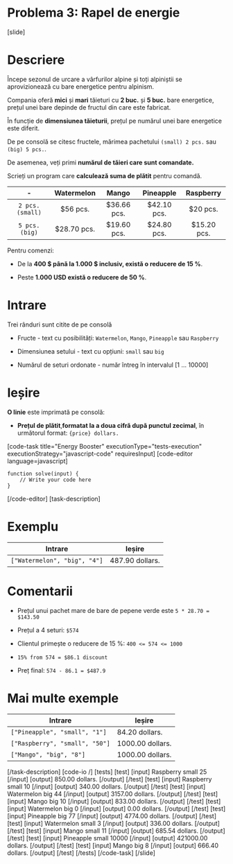 # Problema 3: Rapel de energie

[slide]

# Descriere

Începe sezonul de urcare a vârfurilor alpine și toți alpiniștii se aprovizionează cu bare energetice pentru alpinism.

Compania oferă **mici** și **mari** tăieturi cu **2 buc.** și **5 buc.** bare energetice, prețul unei bare depinde de fructul din care este fabricat.

În funcție de **dimensiunea tăieturii**, prețul pe numărul unei bare energetice este diferit.

De pe consolă se citesc fructele, mărimea pachetului `(small) 2 pcs.` sau `(big) 5 pcs.`.

De asemenea, veți primi **numărul de tăieri care sunt comandate.**

Scrieți un program care **calculează suma de plătit** pentru comandă.


| \- | Watermelon  | Mango | Pineapple   | Raspberry |
| :---:       |    :----:   |   :---:     |  :---:     | :---:     |
| `2 pcs. (small)` | $56 pcs.  | $36.66 pcs. |$42.10 pcs. | $20 pcs.|
| `5 pcs. (big)`  | $28.70 pcs.  | $19.60 pcs. |$24.80 pcs. | $15.20 pcs.|

Pentru comenzi:

- De la **400 $ până la 1.000 $ inclusiv, există o reducere de 15 \%**.

- Peste **1.000 USD există o reducere de 50 \%**.

# Intrare

Trei rânduri sunt citite de pe consolă

- Fructe - text cu posibilități: `Watermelon`, `Mango`, `Pineapple` sau `Raspberry`

- Dimensiunea setului - text cu opțiuni: `small` sau `big`

- Numărul de seturi ordonate - număr întreg în intervalul \[1 ... 10000\]


# Ieșire

**O linie** este imprimată pe consolă:

- **Prețul de plătit**,**formatat la a doua cifră după punctul zecimal**, în următorul format: `{price} dollars.`


[code-task title="Energy Booster" executionType="tests-execution" executionStrategy="javascript-code" requiresInput]
[code-editor language=javascript]
```
function solve(input) {
	// Write your code here
}
```
[/code-editor]
[task-description]

# Exemplu

|**Intrare**|**Ieșire**|
| --- | --- |
|`["Watermelon", "big", "4"]` | 487.90 dollars. |

# Comentarii

- Prețul unui pachet mare de bare de pepene verde este `5 * 28.70 = $143.50`

- Prețul a 4 seturi: `$574`

- Clientul primește o reducere de 15 \%: `400 <= 574 <= 1000`

- `15% from 574 = $86.1 discount`

- Preț final: `574 - 86.1 = $487.9`

# Mai multe exemple

|**Intrare**|**Ieșire**|
| --- | --- |
|`["Pineapple", "small", "1"]` | 84.20 dollars. |
|`["Raspberry", "small", "50"]` | 1000.00 dollars. |
|`["Mango", "big", "8"]` | 1000.00 dollars. |

[/task-description]
[code-io /]
[tests]
[test]
[input]
Raspberry
small
25
[/input]
[output]
850.00 dollars.
[/output]
[/test]
[test]
[input]
Raspberry
small
10
[/input]
[output]
340.00 dollars.
[/output]
[/test]
[test]
[input]
Watermelon
big
44
[/input]
[output]
3157.00 dollars.
[/output]
[/test]
[test]
[input]
Mango
big
10
[/input]
[output]
833.00 dollars.
[/output]
[/test]
[test]
[input]
Watermelon
big
0
[/input]
[output]
0.00 dollars.
[/output]
[/test]
[test]
[input]
Pineapple
big
77
[/input]
[output]
4774.00 dollars.
[/output]
[/test]
[test]
[input]
Watermelon
small
3
[/input]
[output]
336.00 dollars.
[/output]
[/test]
[test]
[input]
Mango
small
11
[/input]
[output]
685.54 dollars.
[/output]
[/test]
[test]
[input]
Pineapple
small
10000
[/input]
[output]
421000.00 dollars.
[/output]
[/test]
[test]
[input]
Mango
big
8
[/input]
[output]
666.40 dollars.
[/output]
[/test]
[/tests]
[/code-task]
[/slide]